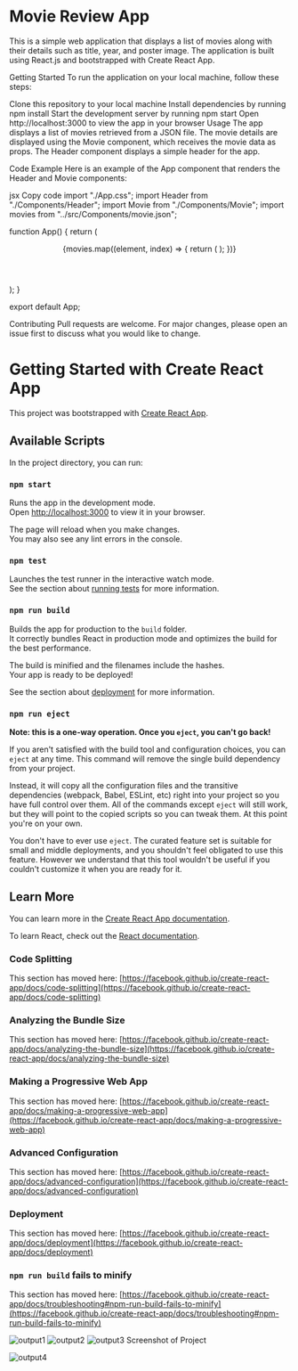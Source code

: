 # Movie Review App

This is a simple web application that displays a list of movies along with their details such as title, year, and poster image. The application is built using React.js and bootstrapped with Create React App.

Getting Started
To run the application on your local machine, follow these steps:

Clone this repository to your local machine
Install dependencies by running npm install
Start the development server by running npm start
Open http://localhost:3000 to view the app in your browser
Usage
The app displays a list of movies retrieved from a JSON file. The movie details are displayed using the Movie component, which receives the movie data as props. The Header component displays a simple header for the app.

Code Example
Here is an example of the App component that renders the Header and Movie components:

jsx
Copy code
import "./App.css";
import Header from "./Components/Header";
import Movie from "./Components/Movie";
import movies from "../src/Components/movie.json";

function App() {
return (

<div className="App">
<Header />
<div className="main">
{movies.map((element, index) => {
return (
<Movie
              key={index}
              title={element.Title}
              year={element.Year}
              img={element.Poster}
            />
);
})}
</div>
</div>
);
}

export default App;

Contributing
Pull requests are welcome. For major changes, please open an issue first to discuss what you would like to change.

# Getting Started with Create React App

This project was bootstrapped with [Create React App](https://github.com/facebook/create-react-app).

## Available Scripts

In the project directory, you can run:

### `npm start`

Runs the app in the development mode.\
Open [http://localhost:3000](http://localhost:3000) to view it in your browser.

The page will reload when you make changes.\
You may also see any lint errors in the console.

### `npm test`

Launches the test runner in the interactive watch mode.\
See the section about [running tests](https://facebook.github.io/create-react-app/docs/running-tests) for more information.

### `npm run build`

Builds the app for production to the `build` folder.\
It correctly bundles React in production mode and optimizes the build for the best performance.

The build is minified and the filenames include the hashes.\
Your app is ready to be deployed!

See the section about [deployment](https://facebook.github.io/create-react-app/docs/deployment) for more information.

### `npm run eject`

**Note: this is a one-way operation. Once you `eject`, you can't go back!**

If you aren't satisfied with the build tool and configuration choices, you can `eject` at any time. This command will remove the single build dependency from your project.

Instead, it will copy all the configuration files and the transitive dependencies (webpack, Babel, ESLint, etc) right into your project so you have full control over them. All of the commands except `eject` will still work, but they will point to the copied scripts so you can tweak them. At this point you're on your own.

You don't have to ever use `eject`. The curated feature set is suitable for small and middle deployments, and you shouldn't feel obligated to use this feature. However we understand that this tool wouldn't be useful if you couldn't customize it when you are ready for it.

## Learn More

You can learn more in the [Create React App documentation](https://facebook.github.io/create-react-app/docs/getting-started).

To learn React, check out the [React documentation](https://reactjs.org/).

### Code Splitting

This section has moved here: [https://facebook.github.io/create-react-app/docs/code-splitting](https://facebook.github.io/create-react-app/docs/code-splitting)

### Analyzing the Bundle Size

This section has moved here: [https://facebook.github.io/create-react-app/docs/analyzing-the-bundle-size](https://facebook.github.io/create-react-app/docs/analyzing-the-bundle-size)

### Making a Progressive Web App

This section has moved here: [https://facebook.github.io/create-react-app/docs/making-a-progressive-web-app](https://facebook.github.io/create-react-app/docs/making-a-progressive-web-app)

### Advanced Configuration

This section has moved here: [https://facebook.github.io/create-react-app/docs/advanced-configuration](https://facebook.github.io/create-react-app/docs/advanced-configuration)

### Deployment

This section has moved here: [https://facebook.github.io/create-react-app/docs/deployment](https://facebook.github.io/create-react-app/docs/deployment)

### `npm run build` fails to minify

This section has moved here: [https://facebook.github.io/create-react-app/docs/troubleshooting#npm-run-build-fails-to-minify](https://facebook.github.io/create-react-app/docs/troubleshooting#npm-run-build-fails-to-minify)

![output1](https://user-images.githubusercontent.com/79098477/230895740-fb301519-e0b5-44f5-be6b-3f1b571ab7e5.png)
![output2](https://user-images.githubusercontent.com/79098477/230895821-0d288911-158d-4836-8b58-fadba3d7b8d3.png)
![output3](https://user-images.githubusercontent.com/79098477/230895903-35c7ff96-277a-4fca-b1ec-427279acf83c.png)
Screenshot of Project

![output4](https://user-images.githubusercontent.com/79098477/230895671-15cc5ea6-aa8a-4a5f-894e-94d5bbff64c3.png)


